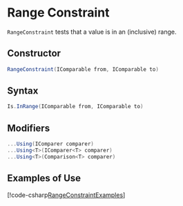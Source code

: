 # Range Constraint

`RangeConstraint` tests that a value is in an (inclusive) range.

## Constructor

```csharp
RangeConstraint(IComparable from, IComparable to)
```

## Syntax

```csharp
Is.InRange(IComparable from, IComparable to)
```

## Modifiers

```csharp
...Using(IComparer comparer)
...Using<T>(IComparer<T> comparer)
...Using<T>(Comparison<T> comparer)
```

## Examples of Use

[!code-csharp[RangeConstraintExamples](~/snippets/Snippets.NUnit/ConstraintExamples.cs#RangeConstraintExamples)]
